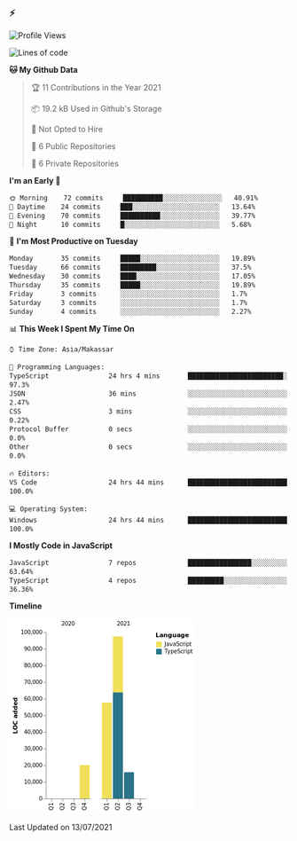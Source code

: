 ### ⚡

<!--
**aulyarahman/aulyarahman** is a ✨ _special_ ✨ repository because its `README.md` (this file) appears on your GitHub profile.

Here are some ideas to get you started:

- 🔭 I’m currently working on ...
- 🌱 I’m currently learning ...
- 👯 I’m looking to collaborate on ...
- 🤔 I’m looking for help with ...
- 💬 Ask me about ...
- 📫 How to reach me: ...
- 😄 Pronouns: ...
- ⚡ Fun fact: ...
-->

<!--START_SECTION:waka-->
![Profile Views](http://img.shields.io/badge/Profile%20Views-4-blue)

![Lines of code](https://img.shields.io/badge/From%20Hello%20World%20I%27ve%20Written-191035%20lines%20of%20code-blue)

**🐱 My Github Data** 

> 🏆 11 Contributions in the Year 2021
 > 
> 📦 19.2 kB Used in Github's Storage 
 > 
> 🚫 Not Opted to Hire
 > 
> 📜 6 Public Repositories 
 > 
> 🔑 6 Private Repositories  
 > 
**I'm an Early 🐤** 

```text
🌞 Morning    72 commits     ██████████░░░░░░░░░░░░░░░   40.91% 
🌆 Daytime    24 commits     ███░░░░░░░░░░░░░░░░░░░░░░   13.64% 
🌃 Evening    70 commits     ██████████░░░░░░░░░░░░░░░   39.77% 
🌙 Night      10 commits     █░░░░░░░░░░░░░░░░░░░░░░░░   5.68%

```
📅 **I'm Most Productive on Tuesday** 

```text
Monday       35 commits     █████░░░░░░░░░░░░░░░░░░░░   19.89% 
Tuesday      66 commits     █████████░░░░░░░░░░░░░░░░   37.5% 
Wednesday    30 commits     ████░░░░░░░░░░░░░░░░░░░░░   17.05% 
Thursday     35 commits     █████░░░░░░░░░░░░░░░░░░░░   19.89% 
Friday       3 commits      ░░░░░░░░░░░░░░░░░░░░░░░░░   1.7% 
Saturday     3 commits      ░░░░░░░░░░░░░░░░░░░░░░░░░   1.7% 
Sunday       4 commits      ░░░░░░░░░░░░░░░░░░░░░░░░░   2.27%

```


📊 **This Week I Spent My Time On** 

```text
⌚︎ Time Zone: Asia/Makassar

💬 Programming Languages: 
TypeScript               24 hrs 4 mins       ████████████████████████░   97.3% 
JSON                     36 mins             ░░░░░░░░░░░░░░░░░░░░░░░░░   2.47% 
CSS                      3 mins              ░░░░░░░░░░░░░░░░░░░░░░░░░   0.22% 
Protocol Buffer          0 secs              ░░░░░░░░░░░░░░░░░░░░░░░░░   0.0% 
Other                    0 secs              ░░░░░░░░░░░░░░░░░░░░░░░░░   0.0%

🔥 Editors: 
VS Code                  24 hrs 44 mins      █████████████████████████   100.0%

💻 Operating System: 
Windows                  24 hrs 44 mins      █████████████████████████   100.0%

```

**I Mostly Code in JavaScript** 

```text
JavaScript               7 repos             ████████████████░░░░░░░░░   63.64% 
TypeScript               4 repos             █████████░░░░░░░░░░░░░░░░   36.36%

```


**Timeline**

![Chart not found](https://raw.githubusercontent.com/aulyarahman/aulyarahman/main/charts/bar_graph.png) 


 Last Updated on 13/07/2021
<!--END_SECTION:waka-->
